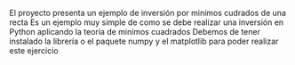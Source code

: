 El proyecto presenta un ejemplo de inversión por minímos cudrados de una recta
Es un ejemplo muy simple de como se debe realizar una inversión en Python aplicando la teoría de minímos cuadrados
Debemos de tener instalado la librería o el paquete numpy y el matplotlib para poder realizar este ejercicio
